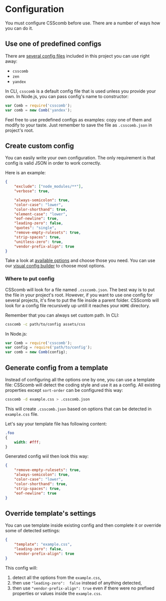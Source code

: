 # Configuration

You must configure CSScomb before use.
There are a number of ways how you can do it.

## Use one of predefined configs

There are [several config
files](https://github.com/csscomb/csscomb.js/tree/master/config)
included in this project you can use right away:

- `csscomb`
- `zen`
- `yandex`

In CLI, `csscomb` is a default config file that is used unless you provide your
own.
In Node.js, you can pass config's name to constructor:

```js
var Comb = require('csscomb');
var comb = new Comb('yandex');
```

Feel free to use predefined configs as examples: copy one of them and modify to
your taste.
Just remember to save the file as `.csscomb.json` in project's root.

## Create custom config

You can easily write your own configuration.
The only requirement is that config is valid JSON in order to work correctly.

Here is an example:

```json
{
    "exclude": ["node_modules/**"],
    "verbose": true,

    "always-semicolon": true,
    "color-case": "lower",
    "color-shorthand": true,
    "element-case": "lower",
    "eof-newline": true,
    "leading-zero": false,
    "quotes": "single",
    "remove-empty-rulesets": true,
    "strip-spaces": true,
    "unitless-zero": true,
    "vendor-prefix-align": true
}
```

Take a look at [available options](options.md) and choose those you need.  You can use our [visual config builder](http://csscomb.com/config) to choose most options.

### Where to put config

CSScomb will look for a file named `.csscomb.json`.
The best way is to put the file in your project's root.
However, if you want to use one config for several projects, it's fine to put
the file inside a parent folder.
CSScomb will look for a config file recursively up untill it reaches your
`HOME` directory.

Remember that you can always set custom path.
In CLI:
```bash
csscomb -c path/to/config assets/css
```

In Node.js:
```js
var Comb = require('csscomb');
var config = require('path/to/config');
var comb = new Comb(config);
```

## Generate config from a template

Instead of configuring all the options one by one, you can use a template file:
CSScomb will detect the coding style and use it as a config.
All existing properties except `sort-order` can be configured this way:

```bash
csscomb -d example.css > .csscomb.json
```

This will create `.csscomb.json` based on options that can be detected in
`example.css` file.

Let's say your template file has following content:

```css
.foo
{
    width: #fff;
}
```

Generated config wiil then look this way:

```json
{
    "remove-empty-rulesets": true,
    "always-semicolon": true,
    "color-case": "lower",
    "color-shorthand": true,
    "strip-spaces": true,
    "eof-newline": true
}
```


## Override template's settings

You can use template inside existing config and then complete it or override
some of detected settings:

```json
{
    "template": "example.css",
    "leading-zero": false,
    "vendor-prefix-align": true
}
```

This config will:

1. detect all the options from the `example.css`,
1. then use `"leading-zero":  false` instead of anything detected,
1. then use `"vendor-prefix-align": true` even if there were no prefixed
properties or values inside the `example.css`.
